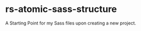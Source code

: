 rs-atomic-sass-structure
========================

A Starting Point for my Sass files upon creating a new project.
